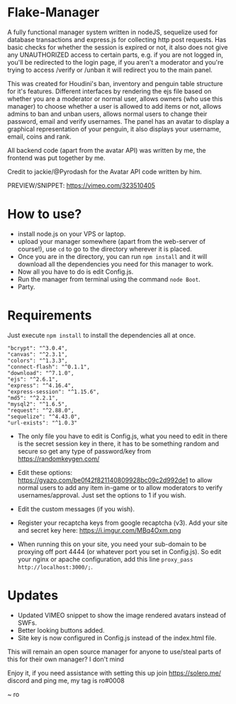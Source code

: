 # Flake-Manager


A fully functional manager system written in nodeJS, sequelize used for database transactions and express.js for collecting http post requests. Has basic checks for whether the session is expired or not, it also does not give any UNAUTHORIZED access to certain parts, e.g. if you are not logged in, you'll be redirected to the login page, if you aren't a moderator and you're trying to access /verify or /unban it will redirect you to the main panel. 

This was created for Houdini's ban, inventory and penguin table structure for it's features. Different interfaces by rendering the ejs file based on whether you are a moderator or normal user, allows owners (who use this manager) to choose whether a user is allowed to add items or not, allows admins to ban and unban users, allows normal users to change their password, email and verify usernames. The panel has an avatar to display a graphical representation of your penguin, it also displays your username, email, coins and rank. 

All backend code (apart from the avatar API) was written by me, the frontend was put together by me. 


Credit to jackie/@Pyrodash for the Avatar API code written by him.

PREVIEW/SNIPPET: https://vimeo.com/323510405

# How to use?


 - install node.js on your VPS or laptop.
 - upload your manager somewhere (apart from the web-server of course!), use `cd` to go to the directory wherever it is placed. 
 - Once you are in the directory, you can run `npm install` and it will download all the dependencies you need for this manager to work. 
 - Now all you have to do is edit Config.js.
 - Run the manager from terminal using the command `node Boot`. 
 - Party.

# Requirements

Just execute `npm install` to install the dependencies all at once.
    
    
    "bcrypt": "^3.0.4",
    "canvas": "^2.3.1",
    "colors": "^1.3.3",
    "connect-flash": "^0.1.1",
    "download": "^7.1.0",
    "ejs": "^2.6.1",
    "express": "^4.16.4",
    "express-session": "^1.15.6",
    "md5": "^2.2.1",
    "mysql2": "^1.6.5",
    "request": "^2.88.0",
    "sequelize": "^4.43.0",
    "url-exists": "^1.0.3"


- The only file you have to edit is Config.js, what you need to edit in there is the secret session key in there, it has to be something random and secure so get any type of password/key from https://randomkeygen.com/ 

- Edit these options: https://gyazo.com/be0f42f821140809928bc09c2d992de1 to allow normal users to add any item in-game or to allow moderators to verify usernames/approval. Just set the options to 1 if you wish.

- Edit the custom messages (if you wish).

- Register your recaptcha keys from google recaptcha (v3). Add your site and secret key here: https://i.imgur.com/MBq4Oxm.png

- When running this on your site, you need your sub-domain to be proxying off port 4444 (or whatever port you set in Config.js). So edit your nginx or apache configuration, add this line `proxy_pass http://localhost:3000/;`.




# Updates


- Updated VIMEO snippet to show the image rendered avatars instead of SWFs.
- Better looking buttons added.
- Site key is now configured in Config.js instead of the index.html file.



This will remain an open source manager for anyone to use/steal parts of this for their own manager? I don't mind

Enjoy it, if you need assistance with setting this up join https://solero.me/ discord and ping me, my tag is ro#0008


~ ro
